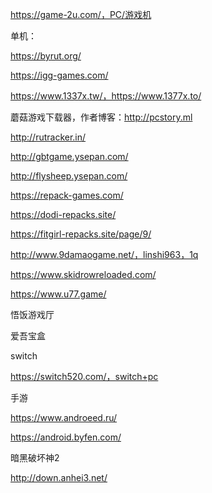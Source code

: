 https://game-2u.com/，PC/游戏机



单机：

https://byrut.org/

https://igg-games.com/

https://www.1337x.tw/，https://www.1377x.to/

蘑菇游戏下载器，作者博客：http://pcstory.ml

http://rutracker.in/

http://gbtgame.ysepan.com/

http://flysheep.ysepan.com/

https://repack-games.com/

https://dodi-repacks.site/

https://fitgirl-repacks.site/page/9/

http://www.9damaogame.net/，linshi963，1q

https://www.skidrowreloaded.com/

https://www.u77.game/

悟饭游戏厅

爱吾宝盒



switch

https://switch520.com/，switch+pc



手游

https://www.androeed.ru/

https://android.byfen.com/





暗黑破坏神2

http://down.anhei3.net/